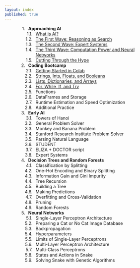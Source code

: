 ```yaml
---
layout: index
published: true
---
```

<!-- css taken from https://stackoverflow.com/questions/4098195/can-ordered-list-produce-result-that-looks-like-1-1-1-2-1-3-instead-of-just-1 -->
<head>
    <style type="text/css">
    ol {
    counter-reset: item;
    }
    ol li {
        display: block;
        position: relative;
    }
    ol li:before {
        content: counters(item, ".")".";
        counter-increment: item;
        position: absolute;
        margin-right: 100%;
        right: 10px; /* space between number and text */
    }
    </style>
</head>
<div style="width:100%; max-width:400px; margin:auto">
<ol>
 <li><b>Approaching AI</b>
    <ol>
      <li><a href='https://aihigh.github.io/intro-to-ai/modules/approaching ai/what-is-ai/'>What is AI?</a></li>
      <li><a href='https://aihigh.github.io/intro-to-ai/modules/approaching ai/the-first-wave-reasoning-as-search/'>The First Wave: Reasoning as Search</a></li>
      <li><a href='https://aihigh.github.io/intro-to-ai/modules/approaching ai/the-second-wave-expert-systems/'>The Second Wave: Expert Systems</a></li>
      <li><a href='https://aihigh.github.io/intro-to-ai/modules/approaching ai/the-third-wave-computation-power-neural-networks/'>The Third Wave: Computation Power and Neural Networks</a></li>
      <li><a href='https://aihigh.github.io/intro-to-ai/modules/approaching ai/cutting-through-the-hype/'>Cutting Through the Hype</a></li>
    </ol>
  </li>
<li><b>Coding Bootcamp</b>
    <ol>
      <li><a href='https://aihigh.github.io/intro-to-ai/modules/coding bootcamp/getting-started-in-colab/'>Getting Started in Colab</a></li>
      <li><a href='https://aihigh.github.io/intro-to-ai/modules/coding bootcamp/strings-ints-floats-booleans/'>Strings, Ints, Floats, and Booleans</a></li>
      <li><a href='https://aihigh.github.io/intro-to-ai/modules/coding bootcamp/lists-dictionaries-arrays/'>Lists, Dictionaries, and Arrays</a></li>
      <li><a href='https://aihigh.github.io/intro-to-ai/modules/coding bootcamp/if-for-while/'>For, While, If, and Try</a></li>
      <li>Functions</li>
      <li>DataFrames and Storage</li>
      <li>Runtime Estimation and Speed Optimization</li>
      <li>Additional Practice</li><!-- part of succeeding in tech is taking it upon yourself to find additional practice when there are topics you're fuzzy on. link to khan academy, codecademy, etc -->
    </ol>
  </li>
<li><b>Early AI</b>
    <ol>
        <li>Towers of Hanoi</li>
        <li>General Problem Solver</li>
        <li>Monkey and Banana Problem</li>
        <li>Stanford Research Institute Problem Solver</li>
        <li>Parsing Natural Language</li>
        <li>STUDENT</li><!--https://dspace.mit.edu/bitstream/handle/1721.1/6903/AITR-219.pdf?sequence=2&isAllowed=y-->
        <li>ELIZA + DOCTOR script</li>
        <li>Expert Systems</li><!-- won't spend as much time on this because expert systems by definition need a bunch of rules from experts. but we'll go through how expert systems are designed (knowledge base, inference engine) and make a smaller expert system for some situation? -->
    </ol>
</li>
<li><b>Decision Trees and Random Forests</b>
    <ol>
        <li>Classification by Splitting</li>
        <li>One-Hot Encoding and Binary Splitting</li>
        <li>Information Gain and Gini Impurity</li>
        <li>Tree Recursion</li>
        <li>Building a Tree</li>
        <li>Making Predictions</li>
        <li>Overfitting and Cross-Validation</li>
        <li>Pruning</li>
        <li>Random Forests</li>
    </ol>
  </li>
<li><b>Neural Networks</b>
    <ol>
        <li>Single-Layer Perceptron Architecture</li>
        <li>Preparing a Cat or No Cat Image Database</li>
        <li>Backpropagation</li>
        <li>Hyperparameters</li>
        <li>Limits of Single-Layer Perceptrons</li>
        <li>Multi-Layer Perceptron Architecture</li>
        <li>Multi-Class Perceptrons</li><!-- put dog images in as well >> cat, dog, or neither? -->
        <li>States and Actions in Snake</li>
        <li>Solving Snake with Genetic Algorithms</li><!-- https://theailearner.com/2018/11/09/snake-game-with-genetic-algorithm/ | https://www.youtube.com/watch?v=R9OHn5ZF4Uo -->
    </ol>
  </li>
</ol>
</div>
